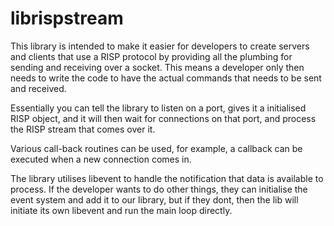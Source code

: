 # librispstream

This library is intended to make it easier for developers to create servers and clients that use a RISP protocol by providing all the plumbing for sending and receiving over a socket.  This means a developer only then needs to write the code to have the actual commands that needs to be sent and received.

Essentially you can tell the library to listen on a port, gives it a initialised RISP object, and it will then wait for connections on that port, and process the RISP stream that comes over it.

Various call-back routines can be used, for example, a callback can be executed when a new connection comes in.

The library utilises libevent to handle the notification that data is available to process.  If the developer wants to do other things, they can initialise the event system and add it to our library, but if they dont, then the lib will initiate its own libevent and run the main loop directly.

